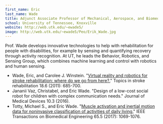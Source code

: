 ```yaml
---
first_name: Eric
last_name: Wade
title: Adjunct Associate Professor of Mechanical, Aerospace, and Biomedical Engineering
school: University of Tennessee, Knoxville
website: http://web.utk.edu/~ewade5/
image: http://web.utk.edu/~ewade5/Peo/Erik_Wade.jpg
---
```

Prof. Wade develops innovative technologies to help with rehabilitation for people with disabilities, for example by sensing and quantifying recovery through activity recognition. At UT, he leads the Behavior, Robotics, and Sensing Group, which combines machine learning and control with robotics and human sensing.
* Wade, Eric, and Carolee J. Winstein. "[Virtual reality and robotics for stroke rehabilitation: where do we go from here?.](https://www.researchgate.net/profile/Carolee_Winstein/publication/221902906_Virtual_Reality_and_Robotics_for_Stroke_Rehabilitation_Where_Do_We_Go_from_Here/links/02e7e53c18a9b37053000000/Virtual-Reality-and-Robotics-for-Stroke-Rehabilitation-Where-Do-We-Go-from-Here.pdf)" Topics in stroke rehabilitation 18.6 (2011): 685-700. 
* Jananii Vaz, Christabel, and Eric Wade. "Design of a low-cost social robot for children with complex communication needs." Journal of Medical Devices 10.3 (2016). 
* Totty, Michael S., and Eric Wade. "[Muscle activation and inertial motion data for noninvasive classification of activities of daily living.](https://ieeexplore.ieee.org/stamp/stamp.jsp?arnumber=8007300&casa_token=uu7dhhaEfmYAAAAA:NPxtEhWtR9aqf5EdCi2Q2PZVBCPHsGCQiOlhfUthjhkTObfxYDJH1MMsRbEN-XgSUFXAuxjl&tag=1)" IEEE Transactions on Biomedical Engineering 65.5 (2017): 1069-1076.
